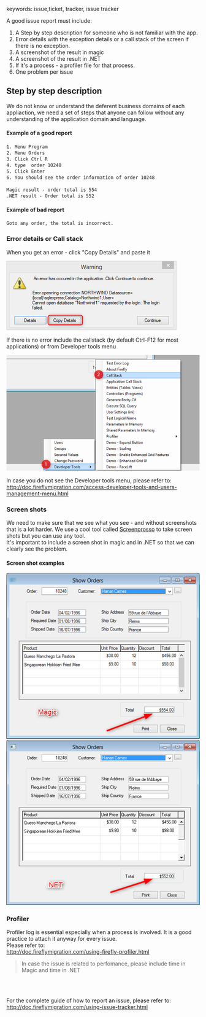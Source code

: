 ﻿keywords: issue,ticket, tracker, issue tracker

A good issue report must include:
1. A Step by step description for someone who is not familiar with the app.
2. Error details with the exception details or a call stack of the screen if there is no exception.
3. A screenshot of the result in magic
4. A screenshot of the result in .NET
5. If it's a process - a profiler file for that process.
6. One problem per issue


## Step by step description
We do not know or understand the deferent business domains of each appliaction, we need a set of steps that anyone can follow without any understanding of the application domain and language.

#### Example of a good report
```
1. Menu Program
2. Menu Orders
3. Click Ctrl R
4. type  order 10248
5. Click Enter
6. You should see the order information of order 10248

Magic result - order total is 554
.NET result - Order total is 552
```

#### Example of bad  report
```
Goto any order, the total is incorrect.
```


### Error details or Call stack
When you get an error - click "Copy Details" and paste it

![](errorDetails.png)

If there is no error include the callstack (by default Ctrl-F12 for most applications)
or from Developer tools menu

![](callstack.png)

In case you do not see the Developer tools menu, please refer to:  
http://doc.fireflymigration.com/access-developer-tools-and-users-management-menu.html


### Screen shots
We need to make sure that we see what you see - and without screenshots that is a lot harder.
We use a cool tool called <a target=_new href="https://www.screenpresso.com/">Screenprosso</a> to take screen shots but you can use any tool.  
It's important to include a screen shot in magic and in .NET so that we can clearly see the problem.

#### Screen shot examples
![](MagicScreen.png)![](NETscreen.png)


### Profiler
Profiler log is essential especially when a process is involved.   It is a good practice to attach it anyway for every issue.  
Please refer to: <br>
http://doc.fireflymigration.com/using-firefly-profiler.html


> In case the issue is related to perfomance, please include time in Magic and time in .NET 

<br><br>

For the complete guide of how to report an issue, please refer to:  
http://doc.fireflymigration.com/using-issue-tracker.html  
